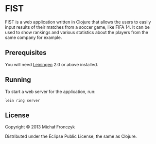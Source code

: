 FIST
====

FIST is a web application written in Clojure that allows the users to easily input results of their matches
from a soccer game, like FIFA 14. It can be used to show rankings and various statistics about the players 
from the same company for example.

Prerequisites
----

You will need [Leiningen][1] 2.0 or above installed.

[1]: https://github.com/technomancy/leiningen

Running
----

To start a web server for the application, run:

    lein ring server

License
----

Copyright © 2013 Michał Fronczyk

Distributed under the Eclipse Public License, the same as Clojure.

